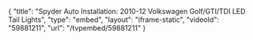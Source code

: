 {
    "title": "Spyder Auto Installation: 2010-12 Volkswagen Golf\/GTI\/TDI LED Tail Lights",
    "type": "embed",
    "layout": "iframe-static",
    "videoId": "59881211",
    "url": "\/tvpembed\/59881211"
}